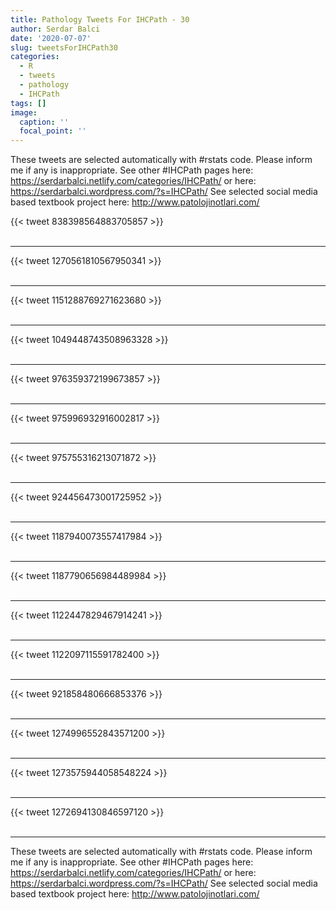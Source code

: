 ```yaml
---
title: Pathology Tweets For IHCPath - 30
author: Serdar Balci
date: '2020-07-07'
slug: tweetsForIHCPath30
categories:
  - R
  - tweets
  - pathology
  - IHCPath
tags: []
image:
  caption: ''
  focal_point: ''
---
```



These tweets are selected automatically with #rstats code. Please inform me if any is inappropriate.
See other #IHCPath pages here: https://serdarbalci.netlify.com/categories/IHCPath/  or here: https://serdarbalci.wordpress.com/?s=IHCPath/ 
See selected social media based textbook project here: http://www.patolojinotlari.com/

{{< tweet 838398564883705857 >}}
<br>
<br>
<hr>
{{< tweet 1270561810567950341 >}}
<br>
<br>
<hr>
{{< tweet 1151288769271623680 >}}
<br>
<br>
<hr>
{{< tweet 1049448743508963328 >}}
<br>
<br>
<hr>
{{< tweet 976359372199673857 >}}
<br>
<br>
<hr>
{{< tweet 975996932916002817 >}}
<br>
<br>
<hr>
{{< tweet 975755316213071872 >}}
<br>
<br>
<hr>
{{< tweet 924456473001725952 >}}
<br>
<br>
<hr>
{{< tweet 1187940073557417984 >}}
<br>
<br>
<hr>
{{< tweet 1187790656984489984 >}}
<br>
<br>
<hr>
{{< tweet 1122447829467914241 >}}
<br>
<br>
<hr>
{{< tweet 1122097115591782400 >}}
<br>
<br>
<hr>
{{< tweet 921858480666853376 >}}
<br>
<br>
<hr>
{{< tweet 1274996552843571200 >}}
<br>
<br>
<hr>
{{< tweet 1273575944058548224 >}}
<br>
<br>
<hr>
{{< tweet 1272694130846597120 >}}
<br>
<br>
<hr>


These tweets are selected automatically with #rstats code. Please inform me if any is inappropriate.
See other #IHCPath pages here: https://serdarbalci.netlify.com/categories/IHCPath/  or here: https://serdarbalci.wordpress.com/?s=IHCPath/ 
See selected social media based textbook project here: http://www.patolojinotlari.com/
